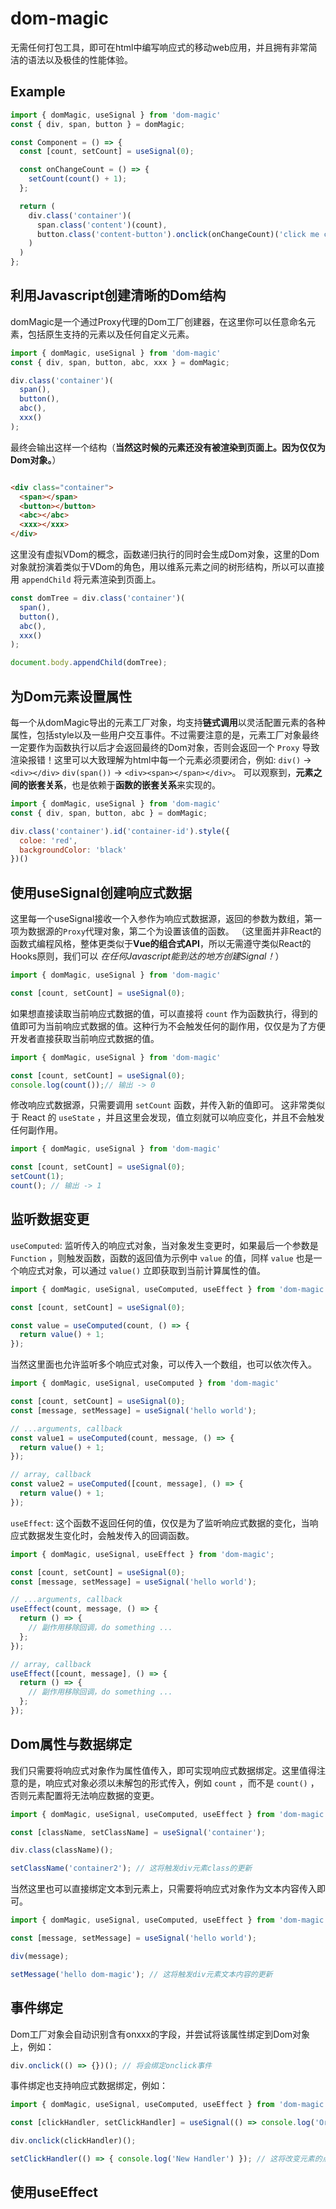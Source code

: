 # dom-magic

无需任何打包工具，即可在html中编写响应式的移动web应用，并且拥有非常简洁的语法以及极佳的性能体验。

## Example

``` javascript
import { domMagic, useSignal } from 'dom-magic'
const { div, span, button } = domMagic;

const Component = () => {
  const [count, setCount] = useSignal(0);

  const onChangeCount = () => {
    setCount(count() + 1);
  };

  return (
    div.class('container')(
      span.class('content')(count),
      button.class('content-button').onclick(onChangeCount)('click me count += 1')
    )
  )
};


```

## 利用Javascript创建清晰的Dom结构

domMagic是一个通过Proxy代理的Dom工厂创建器，在这里你可以任意命名元素，包括原生支持的元素以及任何自定义元素。

``` javascript
import { domMagic, useSignal } from 'dom-magic'
const { div, span, button, abc, xxx } = domMagic;

div.class('container')(
  span(),
  button(),
  abc(),
  xxx()
);

```
最终会输出这样一个结构（__当然这时候的元素还没有被渲染到页面上。因为仅仅为Dom对象。__）

``` html

<div class="container">
  <span></span>
  <button></button>
  <abc></abc>
  <xxx></xxx>
</div>

```

这里没有虚拟VDom的概念，函数递归执行的同时会生成Dom对象，这里的Dom对象就扮演着类似于VDom的角色，用以维系元素之间的树形结构，所以可以直接用 `appendChild` 将元素渲染到页面上。

``` javascript
const domTree = div.class('container')(
  span(),
  button(),
  abc(),
  xxx()
);

document.body.appendChild(domTree);
```

## 为Dom元素设置属性

每一个从domMagic导出的元素工厂对象，均支持**链式调用**以灵活配置元素的各种属性，包括style以及一些用户交互事件。不过需要注意的是，元素工厂对象最终一定要作为函数执行以后才会返回最终的Dom对象，否则会返回一个 `Proxy` 导致渲染报错！这里可以大致理解为html中每一个元素必须要闭合，例如:
`div()` -> `<div></div>`
`div(span())` -> `<div><span></span></div>`。
可以观察到，**元素之间的嵌套关系**，也是依赖于**函数的嵌套关系**来实现的。

``` javascript
import { domMagic, useSignal } from 'dom-magic'
const { div, span, button, abc } = domMagic;

div.class('container').id('container-id').style({
  coloe: 'red',
  backgroundColor: 'black'
})()
```

## 使用useSignal创建响应式数据

这里每一个useSignal接收一个入参作为响应式数据源，返回的参数为数组，第一项为数据源的`Proxy`代理对象，第二个为设置该值的函数。
（这里面并非React的函数式编程风格，整体更类似于**Vue的组合式API**，所以无需遵守类似React的Hooks原则，我们可以 *在任何Javascript能到达的地方创建Signal！*）

``` javascript
import { domMagic, useSignal } from 'dom-magic'

const [count, setCount] = useSignal(0);
```

如果想直接读取当前响应式数据的值，可以直接将 `count` 作为函数执行，得到的值即可为当前响应式数据的值。这种行为不会触发任何的副作用，仅仅是为了方便开发者直接获取当前响应式数据的值。

``` javascript
import { domMagic, useSignal } from 'dom-magic'

const [count, setCount] = useSignal(0);
console.log(count());// 输出 -> 0
```

修改响应式数据源，只需要调用 `setCount` 函数，并传入新的值即可。
这非常类似于 React 的 `useState` ，并且这里会发现，值立刻就可以响应变化，并且不会触发任何副作用。

``` javascript
import { domMagic, useSignal } from 'dom-magic'

const [count, setCount] = useSignal(0);
setCount(1);
count(); // 输出 -> 1
```

## 监听数据变更

`useComputed`: 监听传入的响应式对象，当对象发生变更时，如果最后一个参数是 `Function` ，则触发函数，函数的返回值为示例中 `value` 的值，同样 `value` 也是一个响应式对象，可以通过 `value()` 立即获取到当前计算属性的值。

``` javascript
import { domMagic, useSignal, useComputed, useEffect } from 'dom-magic'

const [count, setCount] = useSignal(0);

const value = useComputed(count, () => {
  return value() + 1;
});

```

当然这里面也允许监听多个响应式对象，可以传入一个数组，也可以依次传入。

``` javascript
import { domMagic, useSignal, useComputed } from 'dom-magic'

const [count, setCount] = useSignal(0);
const [message, setMessage] = useSignal('hello world');

// ...arguments, callback
const value1 = useComputed(count, message, () => {
  return value() + 1;
});

// array, callback
const value2 = useComputed([count, message], () => {
  return value() + 1;
});

```

`useEffect`: 这个函数不返回任何的值，仅仅是为了监听响应式数据的变化，当响应式数据发生变化时，会触发传入的回调函数。

``` javascript
import { domMagic, useSignal, useEffect } from 'dom-magic';

const [count, setCount] = useSignal(0);
const [message, setMessage] = useSignal('hello world');

// ...arguments, callback
useEffect(count, message, () => {
  return () => {
    // 副作用移除回调，do something ...
  };
});

// array, callback
useEffect([count, message], () => {
  return () => {
    // 副作用移除回调，do something ...
  };
});

```

## Dom属性与数据绑定

我们只需要将响应式对象作为属性值传入，即可实现响应式数据绑定。这里值得注意的是，响应式对象必须以未解包的形式传入，例如 `count` ，而不是 `count()` ，否则元素配置将无法响应数据的变更。

``` javascript
import { domMagic, useSignal, useComputed, useEffect } from 'dom-magic'

const [className, setClassName] = useSignal('container');

div.class(className)();

setClassName('container2'); // 这将触发div元素class的更新
```

当然这里也可以直接绑定文本到元素上，只需要将响应式对象作为文本内容传入即可。

``` javascript
import { domMagic, useSignal, useComputed, useEffect } from 'dom-magic'

const [message, setMessage] = useSignal('hello world');

div(message);

setMessage('hello dom-magic'); // 这将触发div元素文本内容的更新
```

## 事件绑定

Dom工厂对象会自动识别含有onxxx的字段，并尝试将该属性绑定到Dom对象上，例如：

```javascript
div.onclick(() => {})(); // 将会绑定onclick事件
```

事件绑定也支持响应式数据绑定，例如：

```javascript
import { domMagic, useSignal, useComputed, useEffect } from 'dom-magic'

const [clickHandler, setClickHandler] = useSignal(() => console.log('Original Handler'));

div.onclick(clickHandler)();

setClickHandler(() => { console.log('New Handler') }); // 这将改变元素的点击的回调函数
```

## 使用useEffect